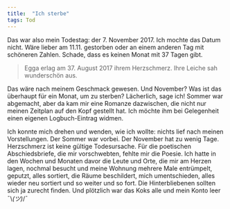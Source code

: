 ```yaml
---
title:  "Ich sterbe"
tags: Tod
---
```


Das war also mein Todestag: der 7. November 2017. Ich mochte das Datum nicht. Wäre lieber am 11.11. gestorben oder an einem anderen Tag mit schöneren Zahlen. Schade, dass es keinen Monat mit 37 Tagen gibt.

> Egga erlag am 37. August 2017 ihrem Herzschmerz. Ihre Leiche sah wunderschön aus.

Das wäre nach meinem Geschmack gewesen. Und November? Was ist das überhaupt für ein Monat, um zu sterben? Lächerlich, sage ich! Sommer war abgemacht, aber da kam mir eine Romanze dazwischen, die nicht nur meinen Zeitplan auf den Kopf gestellt hat. Ich möchte ihm bei Gelegenheit einen eigenen Logbuch-Eintrag widmen. 

Ich konnte mich drehen und wenden, wie ich wollte: nichts lief nach meinen Vorstellungen. Der Sommer war vorbei. Der November hat zu wenig Tage. Herzschmerz ist keine gültige Todesursache. Für die poetischen Abschiedsbriefe, die mir vorschwebten, fehlte mir die Poesie. Ich hatte in den Wochen und Monaten davor die Leute und Orte, die mir am Herzen lagen, nochmal besucht und meine Wohnung mehrere Male entrümpelt, geputzt, alles sortiert, die Räume beschildert, mich umentschieden, alles wieder neu sortiert und so weiter und so fort. Die Hinterbliebenen sollten sich ja zurecht finden. Und plötzlich war das Koks alle und mein Konto leer ¯\\_(ツ)_/¯
